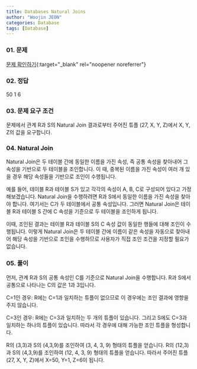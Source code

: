 ```yaml
---
title: Databases Natural Joins
author: "Woojin JEON"
categories: Database
tags: [Database]
---
```


### 01. 문제

[문제 확인하기](https://www.hackerrank.com/challenges/databases-natural-joins/problem?isFullScreen=true){:target="_blank" rel="noopener noreferrer"}

### 02. 정답

50
1
6

### 03. 문제 요구 조건

문제에서 관계 R과 S의 Natural Join 결과로부터 주어진 튜플 (27, X, Y, Z)에서 X, Y, Z의 값을 요구합니다.

### 04. Natural Join

Natural Join은 두 테이블 간에 동일한 이름을 가진 속성, 즉 공통 속성을 찾아내어 그 속성을 기반으로 두 테이블을 조인합니다. 이 때, 중복된 이름을 가진 속성이 여러 개 있을 경우 해당 속성들을 기반으로 조인이 수행됩니다.

예를 들어, 테이블 R과 테이블 S가 있고 각각의 속성이 A, B, C로 구성되어 있다고 가정해보겠습니다. Natural Join을 수행하려면 R과 S에서 동일한 이름을 가진 속성을 찾아야 합니다. 여기서는 C가 두 테이블에서 공통 속성입니다. 그러면 Natural Join은 테이블 R과 테이블 S 간에 C 속성을 기준으로 두 테이블을 조인하게 됩니다.

이때, 조인된 결과는 테이블 R과 테이블 S의 C 속성 값이 동일한 행들에 대해 조인이 수행됩니다. 이렇게 Natural Join은 두 테이블 간에 이름이 같은 속성을 자동으로 찾아내어 해당 속성을 기반으로 조인을 수행하므로 사용자가 직접 조인 조건을 지정할 필요가 없습니다.

### 05. 풀이

먼저, 관계 R과 S의 공통 속성인 C를 기준으로 Natural Join을 수행합니다. R과 S에서 공통으로 나타나는 C의 값은 1과 3입니다.

C=1인 경우: R에는 C=1과 일치하는 튜플이 없으므로 이 경우에는 조인 결과에 영향을 주지 않습니다.

C=3인 경우: R에는 C=3과 일치하는 두 개의 튜플이 있습니다. 그리고 S에도 C=3과 일치하는 하나의 튜플이 있습니다. 따라서 각 경우에 대해 가능한 조인 튜플을 형성합니다.

R의 (3,3)과 S의 (4,3,9)를 조인하여 (3, 4, 3, 9) 형태의 튜플을 얻습니다.
R의 (12,3)과 S의 (4,3,9)를 조인하여 (12, 4, 3, 9) 형태의 튜플을 얻습니다.
따라서 주어진 튜플 (27, X, Y, Z)에서 X=50, Y=1, Z=6이 됩니다.
